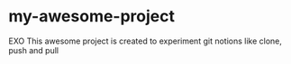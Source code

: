 # my-awesome-project
EXO
This awesome project is created to experiment git notions like clone, push and pull
